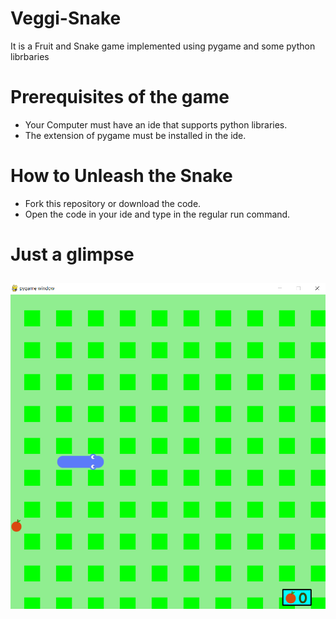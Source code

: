 # Veggi-Snake
It is a Fruit and Snake game implemented using pygame and some python librbaries

# Prerequisites of the game 
* Your Computer must have an ide that supports python libraries.
* The extension of pygame must be installed in the ide.

# How to Unleash the Snake 
* Fork this repository or download the code.
* Open the code in your ide and type in the regular run command.

# Just a glimpse
<h2></h2>

![1](https://github.com/Aditya-Kumar-Dwivedi/pygame/blob/master/Screenshot%20(95).png)
